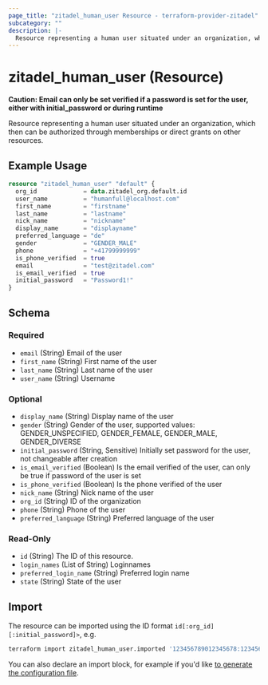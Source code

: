 ```yaml
---
page_title: "zitadel_human_user Resource - terraform-provider-zitadel"
subcategory: ""
description: |-
  Resource representing a human user situated under an organization, which then can be authorized through memberships or direct grants on other resources.
---
```


# zitadel_human_user (Resource)

**Caution: Email can only be set verified if a password is set for the user, either with initial_password or during runtime**

Resource representing a human user situated under an organization, which then can be authorized through memberships or direct grants on other resources.

## Example Usage

```terraform
resource "zitadel_human_user" "default" {
  org_id             = data.zitadel_org.default.id
  user_name          = "humanfull@localhost.com"
  first_name         = "firstname"
  last_name          = "lastname"
  nick_name          = "nickname"
  display_name       = "displayname"
  preferred_language = "de"
  gender             = "GENDER_MALE"
  phone              = "+41799999999"
  is_phone_verified  = true
  email              = "test@zitadel.com"
  is_email_verified  = true
  initial_password   = "Password1!"
}
```

<!-- schema generated by tfplugindocs -->
## Schema

### Required

- `email` (String) Email of the user
- `first_name` (String) First name of the user
- `last_name` (String) Last name of the user
- `user_name` (String) Username

### Optional

- `display_name` (String) Display name of the user
- `gender` (String) Gender of the user, supported values: GENDER_UNSPECIFIED, GENDER_FEMALE, GENDER_MALE, GENDER_DIVERSE
- `initial_password` (String, Sensitive) Initially set password for the user, not changeable after creation
- `is_email_verified` (Boolean) Is the email verified of the user, can only be true if password of the user is set
- `is_phone_verified` (Boolean) Is the phone verified of the user
- `nick_name` (String) Nick name of the user
- `org_id` (String) ID of the organization
- `phone` (String) Phone of the user
- `preferred_language` (String) Preferred language of the user

### Read-Only

- `id` (String) The ID of this resource.
- `login_names` (List of String) Loginnames
- `preferred_login_name` (String) Preferred login name
- `state` (String) State of the user

## Import

The resource can be imported using the ID format `id[:org_id][:initial_password]>`, e.g.

```bash
terraform import zitadel_human_user.imported '123456789012345678:123456789012345678:Password1!'
```

You can also declare an import block, for example if you'd like [to generate the configuration file](https://developer.hashicorp.com/terraform/language/import/generating-configuration).
